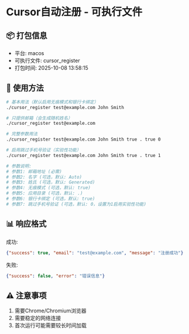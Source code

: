 # Cursor自动注册 - 可执行文件

## 📦 打包信息
- 平台: macos
- 可执行文件: cursor_register
- 打包时间: 2025-10-08 13:58:15

## 🚀 使用方法

```bash
# 基本用法（默认启用无痕模式和银行卡绑定）
./cursor_register test@example.com John Smith

# 只提供邮箱（会生成随机姓名）
./cursor_register test@example.com

# 完整参数用法
./cursor_register test@example.com John Smith true . true 0

# 启用跳过手机号验证（实验性功能）
./cursor_register test@example.com John Smith true . true 1

# 参数说明:
# 参数1: 邮箱地址 (必需)
# 参数2: 名字 (可选，默认: Auto)
# 参数3: 姓氏 (可选，默认: Generated)
# 参数4: 无痕模式 (可选，默认: true)
# 参数5: 应用目录 (可选，默认: .)
# 参数6: 银行卡绑定 (可选，默认: true)
# 参数7: 跳过手机号验证 (可选，默认: 0，设置为1启用实验性功能)
```

## 📊 响应格式

成功:
```json
{"success": true, "email": "test@example.com", "message": "注册成功"}
```

失败:
```json
{"success": false, "error": "错误信息"}
```

## ⚠️ 注意事项

1. 需要Chrome/Chromium浏览器
2. 需要稳定的网络连接
3. 首次运行可能需要较长时间加载
